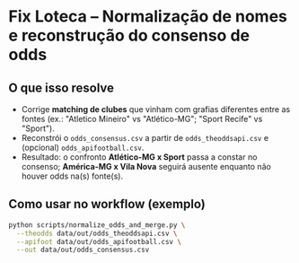 # Fix Loteca – Normalização de nomes e reconstrução do consenso de odds

## O que isso resolve
- Corrige **matching de clubes** que vinham com grafias diferentes entre as fontes (ex.: "Atletico Mineiro" vs "Atlético-MG"; "Sport Recife" vs "Sport").
- Reconstrói o `odds_consensus.csv` a partir de `odds_theoddsapi.csv` e (opcional) `odds_apifootball.csv`.
- Resultado: o confronto **Atlético-MG x Sport** passa a constar no consenso; **América-MG x Vila Nova** seguirá ausente enquanto não houver odds na(s) fonte(s).

## Como usar no workflow (exemplo)
```bash
python scripts/normalize_odds_and_merge.py \
  --theodds data/out/odds_theoddsapi.csv \
  --apifoot data/out/odds_apifootball.csv \
  --out data/out/odds_consensus.csv
